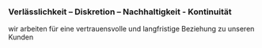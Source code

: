 ### **Verlässlichkeit – Diskretion – Nachhaltigkeit - Kontinuität**
wir arbeiten für eine vertrauensvolle und langfristige Beziehung zu unseren Kunden


